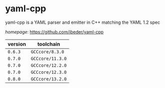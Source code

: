 # yaml-cpp

yaml-cpp is a YAML parser and emitter in C++ matching the YAML 1.2 spec

*homepage*: <https://github.com/jbeder/yaml-cpp>

version | toolchain
--------|----------
``0.6.3`` | ``GCCcore/8.3.0``
``0.7.0`` | ``GCCcore/11.3.0``
``0.7.0`` | ``GCCcore/12.2.0``
``0.7.0`` | ``GCCcore/12.3.0``
``0.8.0`` | ``GCCcore/13.2.0``
